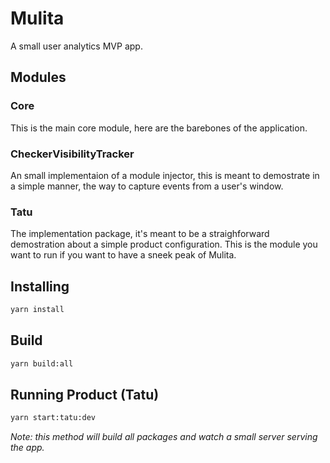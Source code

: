 # Mulita

A small user analytics MVP app. 

## Modules

### Core
This is the main core module, here are the barebones of the application.

### CheckerVisibilityTracker
An small implementaion of a module injector, this is meant to demostrate in a simple manner, the way to capture events from a user's window.

### Tatu
The implementation package, it's meant to be a straighforward demostration about a simple product configuration. This is the module you want to run if you want to have a sneek peak of Mulita.

## Installing

```sh
yarn install
```

## Build

```sh
yarn build:all
```

## Running Product (Tatu)

```sh
yarn start:tatu:dev
```

_Note: this method will build all packages and watch a small server serving the app._
